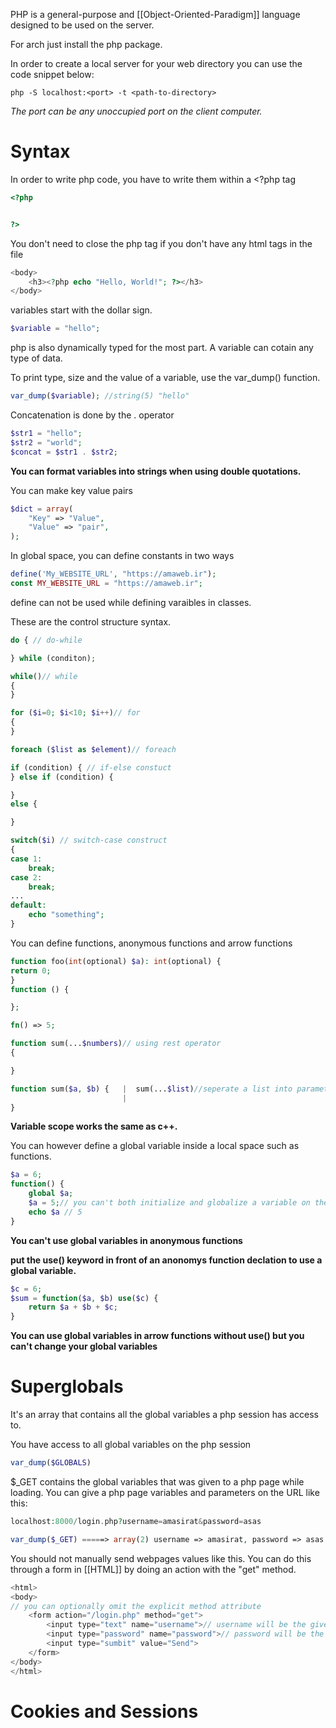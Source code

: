 PHP is a general-purpose and [[Object-Oriented-Paradigm]] language designed to be used on the server. 

For arch just install the php package.

In order to create a local server for your web directory you can use the code snippet below:

```Shell
php -S localhost:<port> -t <path-to-directory>
```

*The port can be any unoccupied port on the client computer.*

# Syntax

In order to write php code, you have to write them within a \<?php tag
```php
<?php


?>
```

You don't need to close the php tag if you don't have any html tags in the file

```php
<body>
	<h3><?php echo "Hello, World!"; ?></h3>
</body>
```

variables start with the dollar sign.
```php
$variable = "hello";
```
php is also dynamically typed for the most part. A variable can cotain any type of data.

To print type, size and the value of a variable, use the var_dump() function.

```php
var_dump($variable); //string(5) "hello"
```

Concatenation is done by the . operator

```php
$str1 = "hello";
$str2 = "world";
$concat = $str1 . $str2;
```

**You can format variables into strings when using double quotations.**


You can make key value pairs

```php
$dict = array(
	"Key" => "Value",
	"Value" => "pair",
);
```

In global space, you can define constants in two ways

```php
define('My_WEBSITE_URL', "https://amaweb.ir");
const MY_WEBSITE_URL = "https://amaweb.ir";
```

define can not be used while defining varaibles in classes.

These are the control structure syntax.

```php
do { // do-while

} while (conditon);

while()// while
{
}

for ($i=0; $i<10; $i++)// for
{
}

foreach ($list as $element)// foreach

if (condition) { // if-else constuct
} else if (condition) {

}
else {

}

switch($i) // switch-case construct
{
case 1:
	break;
case 2:
	break;
...
default:
	echo "something";
}
```

You can define functions, anonymous functions and arrow functions

```php
function foo(int(optional) $a): int(optional) {
return 0;
}
function () {

};

fn() => 5;

function sum(...$numbers)// using rest operator
{

}

function sum($a, $b) {   |  sum(...$list)//seperate a list into parameters    
					     |
}
```

**Variable scope works the same as c++.**

You can however define a global variable inside a local space such as functions.

```php
$a = 6;
function() {
	global $a;
	$a = 5;// you can't both initialize and globalize a variable on the same line
	echo $a // 5
}
```

**You can't use global variables in anonymous functions**

**put the use() keyword in front of an anonomys function declation to use a global variable.**

```php
$c = 6;
$sum = function($a, $b) use($c) {
	return $a + $b + $c;
}
```

**You can use global variables in arrow functions without use() but you can't change your global variables**

# Superglobals

It's an array that contains all the global variables a php session has access to.

You have access to all global variables on the php session

```php
var_dump($GLOBALS)
```

$\_GET contains the global variables that was given to a php page while loading. You can give a php page variables and parameters on the URL like this:

```php
localhost:8000/login.php?username=amasirat&password=asas

var_dump($_GET) =====> array(2) username => amasirat, password => asas
```

You should not manually send webpages values like this. You can do this through a form in [[HTML]] by doing an action with the "get"  method.

```php
<html>
<body>
// you can optionally omit the explicit method attribute
	<form action="/login.php" method="get">
		<input type="text" name="username">// username will be the given key
		<input type="password" name="password">// password will be the given key
		<input type="sumbit" value="Send">
	</form>
</body>
</html>
```




# Cookies and Sessions


